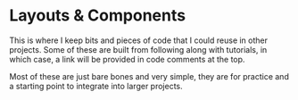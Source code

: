 # Layouts & Components

This is where I keep bits and pieces of code that I could reuse in other projects. Some of these are built from following along with tutorials, in which case, a link will be provided in code comments at the top.

Most of these are just bare bones and very simple, they are for practice and a starting point to integrate into larger projects.

